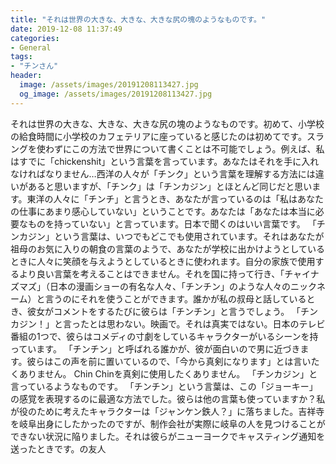 ```yaml
---
title: "それは世界の大きな、大きな、大きな尻の塊のようなものです。"
date: 2019-12-08 11:37:49
categories:
- General
tags:
- "チンさん"
header:
  image: /assets/images/20191208113427.jpg
  og_image: /assets/images/20191208113427.jpg
---
```


それは世界の大きな、大きな、大きな尻の塊のようなものです。初めて、小学校の給食時間に小学校のカフェテリアに座っていると感じたのは初めてです。スラングを使わずにこの方法で世界について書くことは不可能でしょう。例えば、私はすでに「chickenshit」という言葉を言っています。あなたはそれを手に入れなければなりません…西洋の人々が「チンク」という言葉を理解する方法には違いがあると思いますが、「チンク」は「チンカジン」とほとんど同じだと思います。東洋の人々に「チンチ」と言うとき、あなたが言っているのは「私はあなたの仕事にあまり感心していない」ということです。あなたは「あなたは本当に必要なものを持っていない」と言っています。日本で聞くのはいい言葉です。 「チンカジン」という言葉は、いつでもどこでも使用されています。それはあなたが祖母のお気に入りの朝食の言葉のようで、あなたが学校に出かけようとしているときに人々に笑顔を与えようとしているときに使われます。自分の家族で使用するより良い言葉を考えることはできません。それを国に持って行き、「チャイナズマズ」（日本の漫画ショーの有名な人々、「チンチン」のような人々のニックネーム）と言うのにそれを使うことができます。誰かが私の叔母と話しているとき、彼女がコメントをするたびに彼らは「チンチン」と言うでしょう。 「チンカジン！」と言ったとは思わない。映画で。それは真実ではない。日本のテレビ番組の1つで、彼らはコメディの寸劇をしているキャラクターがいるシーンを持っています。 「チンチン」と呼ばれる誰かが、彼が面白いので男に近づきます。彼らはこの声を前に置いているので、「今から真剣になります」とは言いたくありません。 Chin Chinを真剣に使用したくありません。 「チンカジン」と言っているようなものです。 「チンチン」という言葉は、この「ジョーキー」の感覚を表現するのに最適な方法でした。彼らは他の言葉も使っていますか？私が役のために考えたキャラクターは「ジャンケン鉄人？」に落ちました。吉祥寺を岐阜出身にしたかったのですが、制作会社が実際に岐阜の人を見つけることができない状況に陥りました。それは彼らがニューヨークでキャスティング通知を送ったときです。の友人
